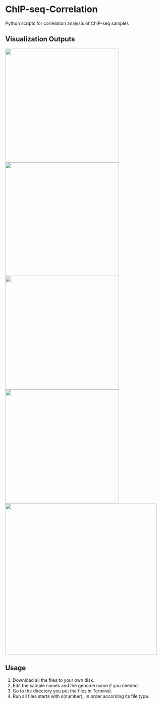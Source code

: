 # ChIP-seq-Correlation
Python scripts for correlation analysis of ChIP-seq samples

## Visualization Outputs

<img src="https://user-images.githubusercontent.com/48979946/85559482-b8b3d700-b664-11ea-8fb2-6b2f20dcf659.PNG" height=360>
<img src="https://user-images.githubusercontent.com/48979946/85559496-bbaec780-b664-11ea-980c-df320e70c2d9.PNG" height=360>
<img src="https://user-images.githubusercontent.com/48979946/85560200-645d2700-b665-11ea-9d47-5733a71092d4.png" height=360>
<img src="https://user-images.githubusercontent.com/48979946/85559527-c23d3f00-b664-11ea-9a93-1108c00dc303.JPG" height=360>
<img src="https://user-images.githubusercontent.com/48979946/85559530-c36e6c00-b664-11ea-9c16-8bb956e4a8fa.JPG" height=480>

## Usage

1. Download all the files to your own disk.
2. Edit the sample names and the genome name if you needed.
3. Go to the directory you put the files in Terminal.
4. Run all files starts with s(number)_ in order according its file type.
